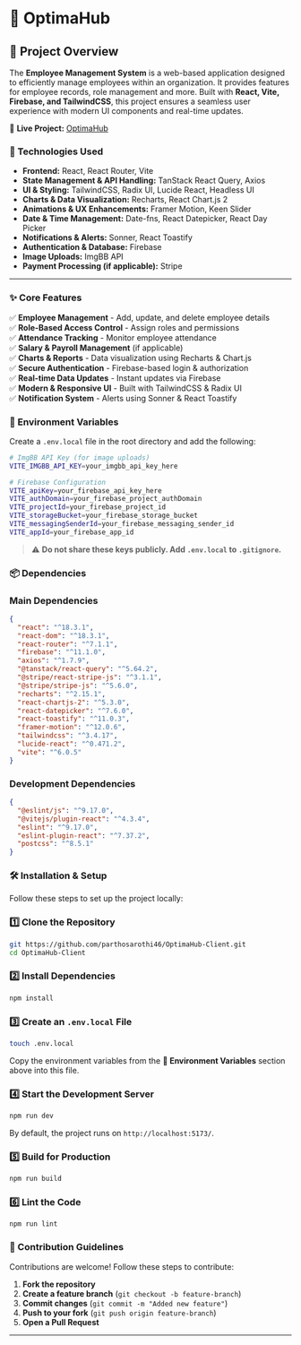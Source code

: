 # 🏢 OptimaHub

## 🌟 Project Overview

The **Employee Management System** is a web-based application designed to efficiently manage employees within an organization. It provides features for employee records, role management and more. Built with **React, Vite, Firebase, and TailwindCSS**, this project ensures a seamless user experience with modern UI components and real-time updates.

🔗 **Live Project:** [OptimaHub
](https://optimahub-e78ad.web.app/)

### 🚀 Technologies Used

- **Frontend:** React, React Router, Vite
- **State Management & API Handling:** TanStack React Query, Axios
- **UI & Styling:** TailwindCSS, Radix UI, Lucide React, Headless UI
- **Charts & Data Visualization:** Recharts, React Chart.js 2
- **Animations & UX Enhancements:** Framer Motion, Keen Slider
- **Date & Time Management:** Date-fns, React Datepicker, React Day Picker
- **Notifications & Alerts:** Sonner, React Toastify
- **Authentication & Database:** Firebase
- **Image Uploads:** ImgBB API
- **Payment Processing (if applicable):** Stripe

---

### ✨ Core Features

✅ **Employee Management** - Add, update, and delete employee details  
✅ **Role-Based Access Control** - Assign roles and permissions  
✅ **Attendance Tracking** - Monitor employee attendance  
✅ **Salary & Payroll Management** (if applicable)  
✅ **Charts & Reports** - Data visualization using Recharts & Chart.js  
✅ **Secure Authentication** - Firebase-based login & authorization  
✅ **Real-time Data Updates** - Instant updates via Firebase  
✅ **Modern & Responsive UI** - Built with TailwindCSS & Radix UI  
✅ **Notification System** - Alerts using Sonner & React Toastify

### 🔑 Environment Variables

Create a `.env.local` file in the root directory and add the following:

```sh
# ImgBB API Key (for image uploads)
VITE_IMGBB_API_KEY=your_imgbb_api_key_here

# Firebase Configuration
VITE_apiKey=your_firebase_api_key_here
VITE_authDomain=your_firebase_project_authDomain
VITE_projectId=your_firebase_project_id
VITE_storageBucket=your_firebase_storage_bucket
VITE_messagingSenderId=your_firebase_messaging_sender_id
VITE_appId=your_firebase_app_id
```

> ⚠️ **Do not share these keys publicly. Add `.env.local` to `.gitignore`.**

### 📦 Dependencies

### **Main Dependencies**

```json
{
  "react": "^18.3.1",
  "react-dom": "^18.3.1",
  "react-router": "^7.1.1",
  "firebase": "^11.1.0",
  "axios": "^1.7.9",
  "@tanstack/react-query": "^5.64.2",
  "@stripe/react-stripe-js": "^3.1.1",
  "@stripe/stripe-js": "^5.6.0",
  "recharts": "^2.15.1",
  "react-chartjs-2": "^5.3.0",
  "react-datepicker": "^7.6.0",
  "react-toastify": "^11.0.3",
  "framer-motion": "^12.0.6",
  "tailwindcss": "^3.4.17",
  "lucide-react": "^0.471.2",
  "vite": "^6.0.5"
}
```

### **Development Dependencies**

```json
{
  "@eslint/js": "^9.17.0",
  "@vitejs/plugin-react": "^4.3.4",
  "eslint": "^9.17.0",
  "eslint-plugin-react": "^7.37.2",
  "postcss": "^8.5.1"
}
```

### 🛠️ Installation & Setup

Follow these steps to set up the project locally:

### 1️⃣ Clone the Repository

```sh
git https://github.com/parthosarothi46/OptimaHub-Client.git
cd OptimaHub-Client
```

### 2️⃣ Install Dependencies

```sh
npm install
```

### 3️⃣ Create an `.env.local` File

```sh
touch .env.local
```

Copy the environment variables from the **🔑 Environment Variables** section above into this file.

### 4️⃣ Start the Development Server

```sh
npm run dev
```

By default, the project runs on `http://localhost:5173/`.

### 5️⃣ Build for Production

```sh
npm run build
```

### 6️⃣ Lint the Code

```sh
npm run lint
```

### 🤝 Contribution Guidelines

Contributions are welcome! Follow these steps to contribute:

1. **Fork the repository**
2. **Create a feature branch** (`git checkout -b feature-branch`)
3. **Commit changes** (`git commit -m "Added new feature"`)
4. **Push to your fork** (`git push origin feature-branch`)
5. **Open a Pull Request**

---
